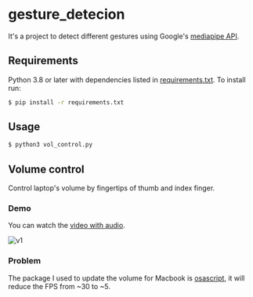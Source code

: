 # gesture_detecion
It's a project to detect different gestures using Google's [mediapipe API](https://github.com/google/mediapipe).


## Requirements

Python 3.8 or later with dependencies listed in [requirements.txt](https://github.com/jhan15/gesture_detection/blob/master/requirements.txt). To install run:

```bash
$ pip install -r requirements.txt
```

## Usage

```bash
$ python3 vol_control.py
```

## Volume control

Control laptop's volume by fingertips of thumb and index finger.

### Demo

You can watch the [video with audio](https://www.youtube.com/watch?v=l3ukvTslEB0).

![v1](https://user-images.githubusercontent.com/62132206/120515147-54e67200-c3ce-11eb-919d-4c732efb9c62.gif)

### Problem

The package I used to update the volume for Macbook is [osascript](https://github.com/andrewp-as-is/osascript.py), it will reduce the FPS from ~30 to ~5.
